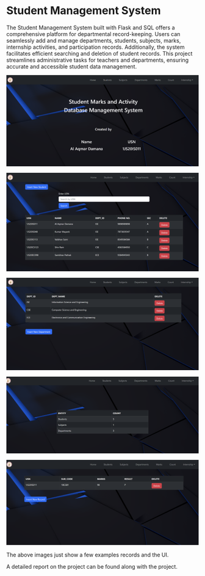 # Student Management System

The Student Management System built with Flask and SQL offers a comprehensive platform for departmental record-keeping. Users can seamlessly add and manage departments, students, subjects, marks, internship activities, and participation records. Additionally, the system facilitates efficient searching and deletion of student records. This project streamlines administrative tasks for teachers and departments, ensuring accurate and accessible student data management.

![alt text](image-4.png)

![alt text](image.png)

![alt text](image-1.png)

![alt text](image-2.png)

![alt text](image-3.png)

The above images just show a few examples records and the UI.

A detailed report on the project can be found along with the project.
